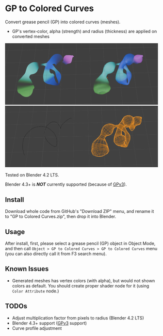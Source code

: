 # GP to Colored Curves

Convert grease pencil (GP) into colored curves (meshes).

- GP's vertex-color, alpha (strength) and radius (thickness) are applied on converted meshes

![docs/screenshot_a.png](docs/screenshot_a.png)
![docs/screenshot_b.png](docs/screenshot_b.png)

Tested on Blender 4.2 LTS.

Blender 4.3+ is ***NOT*** currently supported (because of [GPv3](https://projects.blender.org/blender/blender/issues/114419)).

## Install

Download whole code from GitHub's "Download ZIP" menu, and rename it to "GP to Colored Curves.zip", then drop it into Blender.

## Usage

After install, first, please select a grease pencil (GP) object in Object Mode, and then call `Object > GP to Colored Curves > GP to Colored Curves` menu (you can also directly call it from F3 search menu).

## Known Issues

- Generated meshes has vertex colors (with alpha), but would not shown colors as default. You should create proper shader node for it (using `Color Attribute` node.)

## TODOs

- Adjust multiplication factor from pixels to radius (Blender 4.2 LTS)
- Blender 4.3+ support ([GPv3](https://projects.blender.org/blender/blender/issues/114419) support)
- Curve profile adjustment
